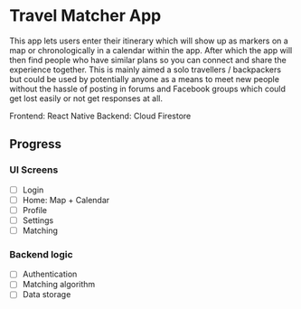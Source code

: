 # Travel Matcher App
This app lets users enter their itinerary which will show up as markers on a map or chronologically in a calendar within the app. After which the app will then find people who have similar plans so you can connect and share the experience together. This is mainly aimed a solo travellers / backpackers but could be used by potentially anyone as a means to meet new people without the hassle of posting in forums and Facebook groups which could get lost easily or not get responses at all.

Frontend: React Native
Backend: Cloud Firestore

## Progress
### UI Screens
- [ ] Login
- [ ] Home: Map + Calendar
- [ ] Profile
- [ ] Settings
- [ ] Matching
### Backend logic
- [ ] Authentication
- [ ] Matching algorithm
- [ ] Data storage
